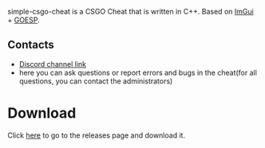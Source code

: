 
simple-csgo-cheat is a CSGO Cheat that is written in C++. Based on [ImGui](https://github.com/ocornut/imgui) + [GOESP](https://github.com/danielkrupinski/GOESP).
  
  ## Contacts
  - [Discord channel link](https://discord.gg/vDexdDE) 
  - here you can ask questions or report errors and bugs in the cheat(for all questions, you can contact the administrators)

  # Download
  Click [here](https://github.com/KisSsArt/CPN/releases) to go to the releases page and download it.
